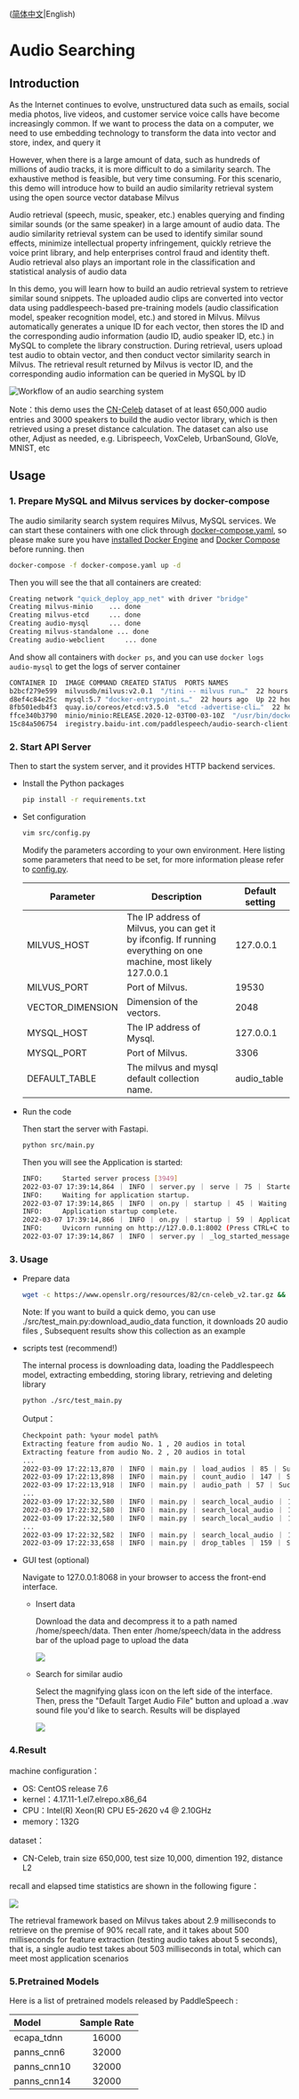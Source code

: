 ([简体中文](./README_cn.md)|English)

# Audio Searching

## Introduction
As the Internet continues to evolve, unstructured data such as emails, social media photos, live videos, and customer service voice calls have become increasingly common.  If we want to process the data on a computer, we need to use embedding technology to transform the data into vector and store, index, and query it

However, when there is a large amount of data, such as hundreds of millions of audio tracks, it is more difficult to do a similarity search.  The exhaustive method is feasible, but very time consuming.  For this scenario, this demo will introduce how to build an audio similarity retrieval system using the open source vector database Milvus

Audio retrieval (speech, music, speaker, etc.) enables querying and finding similar sounds (or the same speaker) in a large amount of audio data.  The audio similarity retrieval system can be used to identify similar sound effects, minimize intellectual property infringement, quickly retrieve the voice print library, and help enterprises control fraud and identity theft.  Audio retrieval also plays an important role in the classification and statistical analysis of audio data

In this demo, you will learn how to build an audio retrieval system to retrieve similar sound snippets.  The uploaded audio clips are converted into vector data using paddlespeech-based pre-training models (audio classification model, speaker recognition model, etc.) and stored in Milvus.  Milvus automatically generates a unique ID for each vector, then stores the ID and the corresponding audio information (audio ID, audio speaker ID, etc.) in MySQL to complete the library construction.  During retrieval, users upload test audio to obtain vector, and then conduct vector similarity search in Milvus. The retrieval result returned by Milvus is vector ID, and the corresponding audio information can be queried in MySQL by ID

![Workflow of an audio searching system](./img/audio_searching.png)

Note：this demo uses the [CN-Celeb](http://openslr.org/82/) dataset of at least 650,000 audio entries and 3000 speakers to build the audio vector library, which is then retrieved using a preset distance calculation. The dataset can also use other,  Adjust as needed, e.g. Librispeech, VoxCeleb, UrbanSound, GloVe, MNIST, etc

## Usage
### 1. Prepare MySQL and Milvus services by docker-compose
The audio similarity search system requires Milvus, MySQL services. We can start these containers with one click through [docker-compose.yaml](./docker-compose.yaml), so please make sure you have [installed Docker Engine](https://docs.docker.com/engine/install/) and [Docker Compose](https://docs.docker.com/compose/install/) before running. then

```bash
docker-compose -f docker-compose.yaml up -d
```

Then you will see the that all containers are created:

```bash
Creating network "quick_deploy_app_net" with driver "bridge"
Creating milvus-minio    ... done
Creating milvus-etcd     ... done
Creating audio-mysql     ... done
Creating milvus-standalone ... done
Creating audio-webclient     ... done
```

And show all containers with `docker ps`, and you can use `docker logs audio-mysql` to get the logs of server container

```bash
CONTAINER ID  IMAGE COMMAND CREATED STATUS  PORTS NAMES
b2bcf279e599  milvusdb/milvus:v2.0.1  "/tini -- milvus run…"  22 hours ago  Up 22 hours 0.0.0.0:19530->19530/tcp  milvus-standalone
d8ef4c84e25c  mysql:5.7 "docker-entrypoint.s…"  22 hours ago  Up 22 hours 0.0.0.0:3306->3306/tcp, 33060/tcp audio-mysql
8fb501edb4f3  quay.io/coreos/etcd:v3.5.0  "etcd -advertise-cli…"  22 hours ago  Up 22 hours 2379-2380/tcp milvus-etcd
ffce340b3790  minio/minio:RELEASE.2020-12-03T00-03-10Z  "/usr/bin/docker-ent…"  22 hours ago  Up 22 hours (healthy) 9000/tcp  milvus-minio
15c84a506754  iregistry.baidu-int.com/paddlespeech/audio-search-client:1.0  "/bin/bash -c '/usr/…"  22 hours ago  Up 22 hours (healthy) 0.0.0.0:8068->80/tcp  audio-webclient
```

### 2. Start API Server
Then to start the system server, and it provides HTTP backend services.

- Install the Python packages

  ```bash
  pip install -r requirements.txt
  ```
- Set configuration

  ```bash
  vim src/config.py
  ```

  Modify the parameters according to your own environment. Here listing some parameters that need to be set, for more information please refer to [config.py](./src/config.py).

  | **Parameter**    | **Description**                                       | **Default setting** |
  | ---------------- | ----------------------------------------------------- | ------------------- |
  | MILVUS_HOST      | The IP address of Milvus, you can get it by ifconfig. If running everything on one machine, most likely 127.0.0.1 | 127.0.0.1           |
  | MILVUS_PORT      | Port of Milvus.                                       | 19530               |
  | VECTOR_DIMENSION | Dimension of the vectors.                             | 2048                |
  | MYSQL_HOST       | The IP address of Mysql.                              | 127.0.0.1           |
  | MYSQL_PORT       | Port of Milvus.                                       | 3306                |
  | DEFAULT_TABLE    | The milvus and mysql default collection name.         | audio_table          |

- Run the code

  Then start the server with Fastapi.

  ```bash
  python src/main.py
  ```

  Then you will see the Application is started:

  ```bash
  INFO:     Started server process [3949]
  2022-03-07 17:39:14,864 ｜ INFO ｜ server.py ｜ serve ｜ 75 ｜ Started server process [3949]
  INFO:     Waiting for application startup.
  2022-03-07 17:39:14,865 ｜ INFO ｜ on.py ｜ startup ｜ 45 ｜ Waiting for application startup.
  INFO:     Application startup complete.
  2022-03-07 17:39:14,866 ｜ INFO ｜ on.py ｜ startup ｜ 59 ｜ Application startup complete.
  INFO:     Uvicorn running on http://127.0.0.1:8002 (Press CTRL+C to quit)
  2022-03-07 17:39:14,867 ｜ INFO ｜ server.py ｜ _log_started_message ｜ 206 ｜ Uvicorn running on http://127.0.0.1:8002 (Press CTRL+C to quit)
  ```

### 3. Usage
- Prepare data
  ```bash
  wget -c https://www.openslr.org/resources/82/cn-celeb_v2.tar.gz && tar -xvf cn-celeb_v2.tar.gz 
  ```
  Note: If you want to build a quick demo, you can use ./src/test_main.py:download_audio_data function, it downloads 20 audio files , Subsequent results show this collection as an example
 
 - scripts test (recommend!)

    The internal process is downloading data, loading the Paddlespeech model, extracting embedding, storing library, retrieving and deleting library  
    ```bash
    python ./src/test_main.py
    ```

    Output：
    ```bash
    Checkpoint path: %your model path%
    Extracting feature from audio No. 1 , 20 audios in total
    Extracting feature from audio No. 2 , 20 audios in total
    ...
    2022-03-09 17:22:13,870 ｜ INFO ｜ main.py ｜ load_audios ｜ 85 ｜ Successfully loaded data, total count: 20
    2022-03-09 17:22:13,898 ｜ INFO ｜ main.py ｜ count_audio ｜ 147 ｜ Successfully count the number of data!
    2022-03-09 17:22:13,918 ｜ INFO ｜ main.py ｜ audio_path ｜ 57 ｜ Successfully load audio: ./example_audio/test.wav
    ...
    2022-03-09 17:22:32,580 ｜ INFO ｜ main.py ｜ search_local_audio ｜ 131 ｜ search result http://testserver/data?audio_path=./example_audio/test.wav, distance 0.0
    2022-03-09 17:22:32,580 ｜ INFO ｜ main.py ｜ search_local_audio ｜ 131 ｜ search result http://testserver/data?audio_path=./example_audio/knife_chopping.wav, distance 0.021805256605148315
    2022-03-09 17:22:32,580 ｜ INFO ｜ main.py ｜ search_local_audio ｜ 131 ｜ search result http://testserver/data?audio_path=./example_audio/knife_cut_into_flesh.wav, distance 0.052762262523174286
    ...
    2022-03-09 17:22:32,582 ｜ INFO ｜ main.py ｜ search_local_audio ｜ 135 ｜ Successfully searched similar audio!
    2022-03-09 17:22:33,658 ｜ INFO ｜ main.py ｜ drop_tables ｜ 159 ｜ Successfully drop tables in Milvus and MySQL!
    ```
- GUI test (optional)
  
    Navigate to 127.0.0.1:8068 in your browser to access the front-end interface.
    - Insert data

      Download the data and decompress it to a path named /home/speech/data. Then enter /home/speech/data in the address bar of the upload page to upload the data  
    
      ![](./img/insert.png)

    - Search for similar audio

      Select the magnifying glass icon on the left side of the interface. Then, press the "Default Target Audio File" button and upload a .wav sound file you'd like to search. Results will be displayed

      ![](./img/search.png)

### 4.Result

 machine configuration：
- OS: CentOS release 7.6 
- kernel：4.17.11-1.el7.elrepo.x86_64
- CPU：Intel(R) Xeon(R) CPU E5-2620 v4 @ 2.10GHz 
- memory：132G

dataset：
- CN-Celeb, train size 650,000, test size 10,000, dimention 192, distance L2

recall and elapsed time statistics are shown in the following figure：

  ![](./img/result.png)


The retrieval framework based on Milvus takes about 2.9 milliseconds to retrieve on the premise of 90% recall rate, and it takes about 500 milliseconds for feature extraction (testing audio takes about 5 seconds), that is, a single audio test takes about 503 milliseconds in total, which can meet most application scenarios

### 5.Pretrained Models

Here is a list of pretrained models released by PaddleSpeech :

| Model | Sample Rate
| :--- | :---: 
| ecapa_tdnn | 16000
| panns_cnn6| 32000
| panns_cnn10| 32000
| panns_cnn14| 32000
